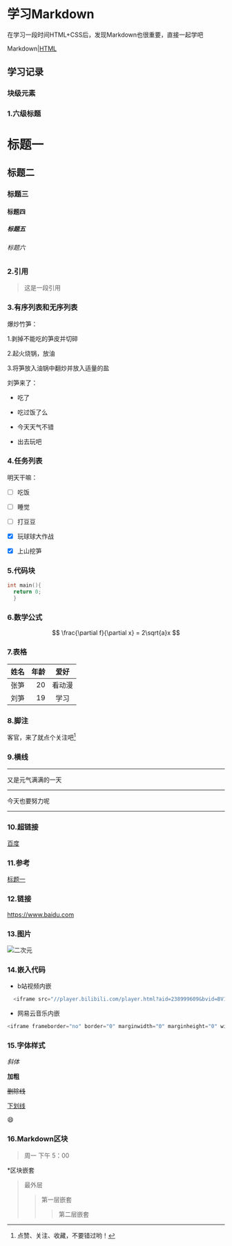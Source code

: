 # 学习Markdown

在学习一段时间HTML+CSS后，发现Markdown也很重要，直接一起学吧

Markdown|[HTML](README.md)

## 学习记录

### 块级元素

### 1.六级标题
# 标题一
## 标题二
### 标题三
#### 标题四
##### 标题五
###### 标题六

### 2.引用
> 这是一段引用

### 3.有序列表和无序列表
爆炒竹笋：

1.剥掉不能吃的笋皮并切碎

2.起火烧锅，放油

3.将笋放入油锅中翻炒并放入适量的盐

刘笋来了：
- 吃了

* 吃过饭了么

- 今天天气不错

* 出去玩吧

### 4.任务列表
明天干嘛：

- [ ] 吃饭

- [ ] 睡觉

- [ ] 打豆豆

- [x] 玩球球大作战

- [x] 上山挖笋

### 5.代码块
``` c
int main(){
  return 0;
  }
```

### 6.数学公式
$$
\frac{\partial f}{\partial x} = 2\sqrt{a}x
$$

### 7.表格
|姓名|年龄|爱好|
|:---|---:|:---:|
|张笋|20|看动漫|
|刘笋|19|学习|

### 8.脚注
客官，来了就点个关注吧[^关注]

[^关注]:点赞、关注、收藏，不要错过哟！

### 9.横线
---

又是元气满满的一天

---

今天也要努力呢

---

### 10.超链接
[百度](https://www.baidu.com "一个搜索引擎")

### 11.参考
[标题一](#标题一)

### 12.链接
https://www.baidu.com

### 13.图片
![二次元](https://www.liusun.top/file/0f8509490eab8d754ca8b.jpg "水神")

### 14.嵌入代码
* b站视频内嵌
```c
  <iframe src="//player.bilibili.com/player.html?aid=238999609&bvid=BV1Ce411174z&cid=1412207916&p=1" scrolling="no" border="0" frameborder="no" framespacing="0" allowfullscreen="true"> </iframe>
```

* 网易云音乐内嵌
```c
<iframe frameborder="no" border="0" marginwidth="0" marginheight="0" width=530 height=86 src="//music.163.com/outchain/player?type=2&id=569200213&auto=1&height=66"></iframe>
```

### 15.字体样式
*斜体*

**加粗**

~~删除线~~

<u>下划线</u>

:smile:

### 16.Markdown区块
>周一
>下午
>5：00

*区块嵌套
>最外层
>>第一层嵌套
>>>第二层嵌套














